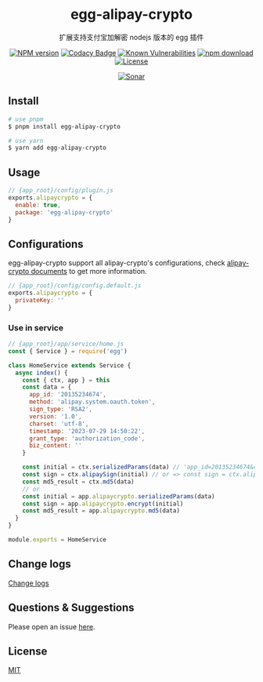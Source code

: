 <div style="text-align: center;" align="center">

# egg-alipay-crypto

扩展支持支付宝加解密 nodejs 版本的 egg 插件

[![NPM version][npm-image]][npm-url]
[![Codacy Badge][codacy-image]][codacy-url]
[![Known Vulnerabilities][snyk-image]][snyk-url]
[![npm download][download-image]][download-url]
[![License][license-image]][license-url]

[![Sonar][sonar-image]][sonar-url]

</div>

<div style="text-align: center; margin-bottom: 20px;" align="center">

</div>

## Install

```bash
# use pnpm
$ pnpm install egg-alipay-crypto

# use yarn
$ yarn add egg-alipay-crypto
```

## Usage

```js
// {app_root}/config/plugin.js
exports.alipaycrypto = {
  enable: true,
  package: 'egg-alipay-crypto'
}
```

## Configurations

egg-alipay-crypto support all alipay-crypto's configurations, check [alipay-crypto documents](https://github.com/saqqdy/alipay-crypto) to get more information.

```js
// {app_root}/config/config.default.js
exports.alipaycrypto = {
  privateKey: ''
}
```

### Use in service

```js
// {app_root}/app/service/home.js
const { Service } = require('egg')

class HomeService extends Service {
  async index() {
    const { ctx, app } = this
    const data = {
      app_id: '20135234674',
      method: 'alipay.system.oauth.token',
      sign_type: 'RSA2',
      version: '1.0',
      charset: 'utf-8',
      timestamp: '2023-07-29 14:50:22',
      grant_type: 'authorization_code',
      biz_content: ''
    }

    const initial = ctx.serializedParams(data) // 'app_id=20135234674&charset=utf-8&grant_type=authorization_code&method=alipay.system.oauth.token&sign_type=RSA2&timestamp=2023-07-29 14:50:22&version=1.0'
    const sign = ctx.alipaySign(initial) // or => const sign = ctx.alipaySign(data)
    const md5_result = ctx.md5(data)
    // or
    const initial = app.alipaycrypto.serializedParams(data)
    const sign = app.alipaycrypto.encrypt(initial)
    const md5_result = app.alipaycrypto.md5(data)
  }
}

module.exports = HomeService
```

## Change logs

[Change logs](./CHANGELOG.md)

## Questions & Suggestions

Please open an issue [here](https://github.com/saqqdy/egg-alipay-crypto/issues).

## License

[MIT](LICENSE)

[npm-image]: https://img.shields.io/npm/v/egg-alipay-crypto.svg?style=flat-square
[npm-url]: https://npmjs.org/package/egg-alipay-crypto
[codacy-image]: https://app.codacy.com/project/badge/Grade/f70d4880e4ad4f40aa970eb9ee9d0696
[codacy-url]: https://www.codacy.com/gh/saqqdy/egg-alipay-crypto/dashboard?utm_source=github.com&utm_medium=referral&utm_content=saqqdy/egg-alipay-crypto&utm_campaign=Badge_Grade
[snyk-image]: https://snyk.io/test/npm/egg-alipay-crypto/badge.svg?style=flat-square
[snyk-url]: https://snyk.io/test/npm/egg-alipay-crypto
[download-image]: https://img.shields.io/npm/dm/egg-alipay-crypto.svg?style=flat-square
[download-url]: https://npmjs.org/package/egg-alipay-crypto
[license-image]: https://img.shields.io/badge/License-MIT-blue.svg
[license-url]: LICENSE
[sonar-image]: https://sonarcloud.io/api/project_badges/quality_gate?project=saqqdy_egg-alipay-crypto
[sonar-url]: https://sonarcloud.io/dashboard?id=saqqdy_egg-alipay-crypto
